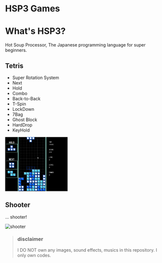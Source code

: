 HSP3 Games
==========

# What's HSP3?
Hot Soup Processor, The Japanese programming language for super beginners.

## Tetris
- Super Rotation System
- Next
- Hold
- Combo
- Back-to-Back
- T-Spin
- LockDown
- 7Bag
- Ghost Block
- HardDrop
- KeyHold

<img src="https://github.com/nagataaaas/HSP3-games/blob/main/assets/tetris.gif?raw=true" alt="tetris" width="40%"/>

## Shooter
... shooter!

<img src="https://github.com/nagataaaas/HSP3-games/blob/main/assets/shooter.gif?raw=true" alt="shooter" width="40%"/>

> ### disclaimer
> I DO NOT own any images, sound effects, musics in this repository.
> I only own codes.
